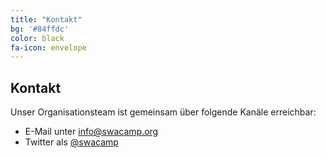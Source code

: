 ```yaml
---
title: "Kontakt"
bg: '#84ffdc'
color: black
fa-icon: envelope
---
```


## Kontakt

Unser Organisationsteam ist gemeinsam über folgende Kanäle erreichbar:

* E-Mail unter <info@swacamp.org>
* Twitter als [@swacamp](https://twitter.com/swacamp)

